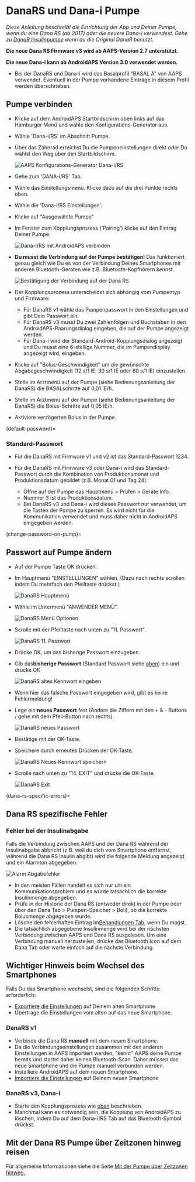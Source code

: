 # DanaRS und Dana-i Pumpe

*Diese Anleitung beschreibt die Einrichtung der App und Deiner Pumpe, wenn du eine Dana RS (ab 2017) oder die neuere Dana-i verwendest. Gehe zu [DanaR Insulinpumpe](./DanaR-Insulin-Pump) wenn du die Original DanaR benutzt.*

**Die neue Dana RS Firmware v3 wird ab AAPS-Version 2.7 unterstützt.**

**Die neue Dana-i kann ab AndroidAPS Version 3.0 verwendet werden.**

* Bei der DanaRS und Dana-i wird das Basalprofil "BASAL A" von AAPS verwendet. Eventuell in der Pumpe vorhandene Einträge in diesem Profil werden überschrieben.

## Pumpe verbinden

* Klicke auf dem AndroidAPS Startbildschirm oben links auf das Hamburger Menü und wähle den Konfigurations-Generator aus.
* Wähle 'Dana-i/RS' im Abschnitt Pumpe.
* Über das Zahnrad erreichst Du die Pumpeneinstellungen direkt oder Du wählst den Weg über den Startbildschirm.
    
    ![AAPS Konfigurations-Generator Dana-i/RS](../images/DanaRS_i_ConfigB.png)

* Gehe zum 'DANA-i/RS' Tab.

* Wähle das Einstellungsmenü. Klicke dazu auf die drei Punkte rechts oben. 
* Wähle die 'Dana-i/RS Einstellungen'.
* Klicke auf "Ausgewählte Pumpe"
* Im Fenster zum Kopplungsprozess ('Pairing') klicke auf den Eintrag Deiner Pumpe.
    
    ![Dana-i/RS mit AndroidAPS verbinden](../images/DanaRS_i_Pairing.png)

* **Du musst die Verbindung auf der Pumpe bestätigen!** Das funktioniert genau gleich wie Du es von der Verbindung Deines Smartphones mit anderen Bluetooth-Geräten wie z.B. Bluetooth-Kopfhörern kennst.
    
    ![Bestätigung der Verbindung auf der Dana RS](../images/DanaRS_Pairing.png)

* Der Kopplungsprozess unterscheidet sich abhängig vom Pumpentyp und Firmware:
    
    * Für DanaRS v1 wähle das Pumpenpasswort in den Einstellungen und gibt Dein Passwort ein.
    * Für DanaRS v3 musst Du zwei Zahlenfolgen und Buchstaben in den AndroidAPS-Paarungsdialog eingeben, die auf der Pumpe angezeigt werden.
    * Für Dana-i wird der Standard-Android-Kopplungsdialog angezeigt und Du musst eine 6-stellige Nummer, die im Pumpendisplay angezeigt wird, eingeben.

* Klicke auf "Bolus-Geschwindigkeit" um die gewünschte Abgabegeschwindigkeit (12 s/1 IE, 30 s/1 IE oder 60 s/1 IE) einzustellen.

* Stelle im Arztmenü auf der Pumpe (siehe Bedienungsanleitung der DanaRS) die BASALschritte auf 0,01 IE/h.
* Stelle im Arztmenü auf der Pumpe (siehe Bedienungsanleitung der DanaRS) die Bolus-Schritte auf 0,05 IE/h.
* Aktiviere verzögerten Bolus in der Pumpe.

(default-password)=

### Standard-Passwort

* Für die DanaRS mit Firmware v1 und v2 ist das Standard-Passwort 1234.
* Für die DanaRS mit Firmware v3 oder Dana-i wird das Standard-Passwort durch die Kombination von Produktionsmonat und Produktionsdatum gebildet (z.B. Monat 01 und Tag 24).
    
    * Öffne auf der Pumpe das Hauptmenü > Prüfen > Geräte Info. 
    * Nummer 3 ist das Produktionsdatum. 
    * Bei DanaRS v3 und Dana-i wird dieses Passwort nur verwendet, um die Tasten der Pumpe zu sperren. Es wird nicht für die Kommunikation verwendet und muss daher nicht in AndroidAPS eingegeben werden.

(change-password-on-pump)=

## Passwort auf Pumpe ändern

* Auf der Pumpe Taste OK drücken.
* Im Hauptmenü "EINSTELLUNGEN" wählen. (Dazu nach rechts scrollen indem Du mehrfach den Pfeiltaste drückst.)
    
    ![DanaRS Hauptmenü](../images/DanaRSPW_01_MainMenu.png)

* Wähle im Untermenü "ANWENDER MENÜ".
    
    ![DanaRS Menü Optionen](../images/DanaRSPW_02_OptionMenu.png)

* Scrolle mit der Pfeiltaste nach unten zu "11. Passwort".
    
    ![DanaRS 11. Passwort](../images/DanaRSPW_03_11PW.png)

* Drücke OK, um das bisherige Passwort einzugeben.

* Gib das**bisherige Passwort** (Standard Passwort siehe [oben](#default-password)) ein und drücke OK
    
    ![DanaRS altes Kennwort eingeben](../images/DanaRSPW_04_11PWenter.png)

* Wenn hier das falsche Passwort eingegeben wird, gibt es keine Fehlermeldung!

* Lege ein **neues Passwort** fest (Ändere die Ziffern mit den + & - Buttons / gehe mit dem Pfeil-Button nach rechts).
    
    ![DanaRS neues Passwort](../images/DanaRSPW_05_PWnew.png)

* Bestätige mit der OK-Taste.

* Speichere durch erneutes Drücken der OK-Taste.
    
    ![DanaRS Neues Kennwort speichern](../images/DanaRSPW_06_PWnewSave.png)

* Scrolle nach unten zu "14. EXIT" und drücke die OK-Taste.
    
    ![DanaRS Exit](../images/DanaRSPW_07_Exit.png)

(dana-rs-specific-errors)=

## Dana RS spezifische Fehler

### Fehler bei der Insulinabgabe

Falls die Verbindung zwischen AAPS und der Dana RS während der Insulinabgabe abbricht (z.B. weil du dich vom Smartphone entfernst, während die Dana RS Insulin abgibt) wird die folgende Meldung angezeigt und ein Alarmton abgegeben.

![Alarm Abgabefehler](../images/DanaRS_Error_bolus.png)

* In den meisten Fällen handelt es sich nur um ein Kommunikationsproblem und es wurde tatsächlich die korrekte Insulinmenge abgegeben.
* Prüfe in der Historie der Dana RS (entweder direkt in der Pumpe oder über den Dana Tab > Pumpen-Speicher > Boli), ob die korrekte Bolusmenge abgegeben wurde.
* Lösche den fehlerhaften Eintrag im[Behandlungen Tab](../Getting-Started/Screenshots.md#carb-correction), wenn Du magst.
* Die tatsächlich abgegebene Insulinmenge wird bei der nächsten Verbindung zwischen AAPS und Dana RS ausgelesen. Um eine Verbindung manuell herzustellen, drücke das Bluetooth Icon auf dem Dana Tab oder warte einfach auf die nächste Verbindung.

## Wichtiger Hinweis beim Wechsel des Smartphones

Falls Du das Smartphone wechselst, sind die folgenden Schritte erforderlich:

* [Exportiere die Einstellungen](../Usage/ExportImportSettings.md#export-settings) auf Deinem alten Smartphone
* Übertrage die Einstellungen vom alten auf das neue Smartphone.

### DanaRS v1

* Verbinde die Dana RS **manuell** mit dem neuen Smartphone.
* Da die Verbindungseinstellungen zusammen mit den anderen Einstellungen in AAPS importiert werden, "kennt" AAPS deine Pumpe bereits und startet daher keinen Bluetooth-Scan. Daher müssen das neue Smartphone und die Pumpe manuell verbunden werden.
* Installiere AndroidAPS auf dem neuen Smartphone.
* [Importiere die Einstellungen](../Usage/ExportImportSettings.md#import-settings) auf Deinem neuen Smartphone

### DanaRS v3, Dana-i

* Starte den Kopplungsprozess wie [oben](#pumpe-verbinden) beschrieben.
* Manchmal kann es notwendig sein, die Kopplung von AndroidAPS zu löschen, indem Du auf dem Dana-i/RS Tab auf das Bluetooth-Symbol drückst.

## Mit der Dana RS Pumpe über Zeitzonen hinweg reisen

Für allgemeine Informationen siehe die Seite [Mit der Pumpe über Zeitzonen hinweg.](../Usage/Timezone-traveling.md#danarv2-danars).